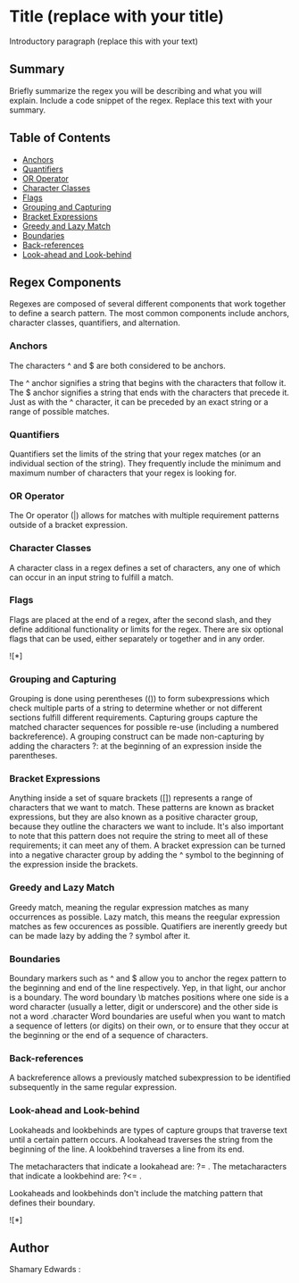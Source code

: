# Title (replace with your title)

Introductory paragraph (replace this with your text)

## Summary

Briefly summarize the regex you will be describing and what you will explain. Include a code snippet of the regex. Replace this text with your summary.

## Table of Contents

- [Anchors](#anchors)
- [Quantifiers](#quantifiers)
- [OR Operator](#or-operator)
- [Character Classes](#character-classes)
- [Flags](#flags)
- [Grouping and Capturing](#grouping-and-capturing)
- [Bracket Expressions](#bracket-expressions)
- [Greedy and Lazy Match](#greedy-and-lazy-match)
- [Boundaries](#boundaries)
- [Back-references](#back-references)
- [Look-ahead and Look-behind](#look-ahead-and-look-behind)

## Regex Components

Regexes are composed of several different components that work together to define a search pattern. The most common components include anchors, character classes, quantifiers, and alternation.

### Anchors

The characters ^ and $ are both considered to be anchors.

The ^ anchor signifies a string that begins with the characters that follow it.
The $ anchor signifies a string that ends with the characters that precede it. Just as with the ^ character, it can be preceded by an exact string or a range of possible matches.

### Quantifiers

Quantifiers set the limits of the string that your regex matches (or an individual section of the string). They frequently include the minimum and maximum number of characters that your regex is looking for.

### OR Operator

The Or operator (|) allows for matches with multiple requirement patterns outside of a bracket expression.

### Character Classes

A character class in a regex defines a set of characters, any one of which can occur in an input string to fulfill a match. 

### Flags

Flags are placed at the end of a regex, after the second slash, and they define additional functionality or limits for the regex. There are six optional flags that can be used, either separately or together and in any order. 

![*] 

### Grouping and Capturing

Grouping is done using perentheses (()) to form subexpressions which check multiple parts of a string to determine whether or not different sections fulfill different requirements.
 Capturing groups capture the matched character sequences for possible re-use (including a numbered backreference).
 A grouping construct can be made non-capturing by adding the characters ?: at the beginning of an expression inside the parentheses.

### Bracket Expressions

Anything inside a set of square brackets ([]) represents a range of characters that we want to match. These patterns are known as bracket expressions, but they are also known as a positive character group, because they outline the characters we want to include. 
It's also important to note that this pattern does not require the string to meet all of these requirements; it can meet any of them.
A bracket expression can be turned into a negative character group by adding the ^ symbol to the beginning of the expression inside the brackets. 

### Greedy and Lazy Match

Greedy match, meaning the regular expression matches as many occurrences as possible.
Lazy match, this means the reegular expression matches as few occurences as possible.
Quatifiers are inerently greedy but can be made lazy by adding the ? symbol after it. 


### Boundaries

Boundary markers such as ^ and $ allow you to anchor the regex pattern to the beginning and end of the line respectively. Yep, in that light, our anchor is a boundary.
The word boundary \b matches positions where one side is a word character (usually a letter, digit or underscore) and the other side is not a word .character
Word boundaries are useful when you want to match a sequence of letters (or digits) on their own, or to ensure that they occur at the beginning or the end of a sequence of characters.

### Back-references

A backreference allows a previously matched subexpression to be identified subsequently in the same regular expression.

### Look-ahead and Look-behind

Lookaheads and lookbehinds are types of capture groups that traverse text until a certain pattern occurs. A lookahead traverses the string from the beginning of the line. A lookbehind traverses a line from its end.

The metacharacters that indicate a lookahead are: ?= . The metacharacters that indicate a lookbehind are: ?<= .

Lookaheads and lookbehinds don't include the matching pattern that defines their boundary.

![*]

## Author

Shamary Edwards :
